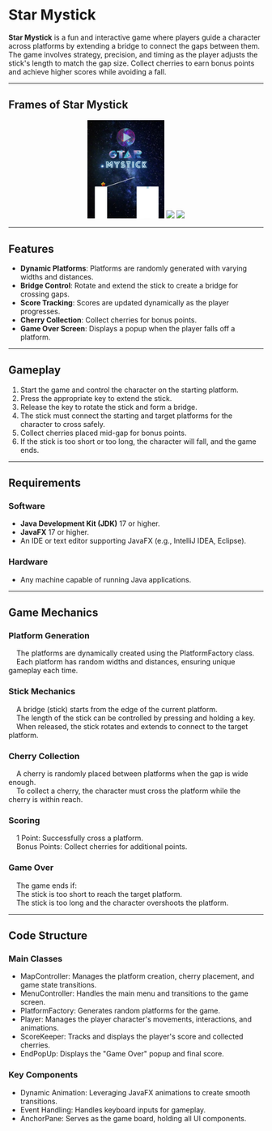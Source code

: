 # Star Mystick
**Star Mystick** is a fun and interactive game where players guide a character across platforms by extending a bridge to connect the gaps between them. The game involves strategy, precision, and timing as the player adjusts the stick's length to match the gap size. Collect cherries to earn bonus points and achieve higher scores while avoiding a fall.

---
## Frames of Star Mystick

<p align="center">
  <img src="homepage.png" width="30%" />
  <img src="mainpage.png" width="30%" />
  <img src="endpage.png" width="30%" />
</p>


---

## Features

- **Dynamic Platforms**: Platforms are randomly generated with varying widths and distances.
- **Bridge Control**: Rotate and extend the stick to create a bridge for crossing gaps.
- **Score Tracking**: Scores are updated dynamically as the player progresses.
- **Cherry Collection**: Collect cherries for bonus points.
- **Game Over Screen**: Displays a popup when the player falls off a platform.

---

## Gameplay

1. Start the game and control the character on the starting platform.
2. Press the appropriate key to extend the stick.
3. Release the key to rotate the stick and form a bridge.
4. The stick must connect the starting and target platforms for the character to cross safely.
5. Collect cherries placed mid-gap for bonus points.
6. If the stick is too short or too long, the character will fall, and the game ends.

---

## Requirements

### Software
- **Java Development Kit (JDK)** 17 or higher.
- **JavaFX** 17 or higher.
- An IDE or text editor supporting JavaFX (e.g., IntelliJ IDEA, Eclipse).

### Hardware
- Any machine capable of running Java applications.

---

## Game Mechanics

### Platform Generation
&nbsp;&nbsp;&nbsp;&nbsp;The platforms are dynamically created using the PlatformFactory class.</br>
&nbsp;&nbsp;&nbsp;&nbsp;Each platform has random widths and distances, ensuring unique gameplay each time.

### Stick Mechanics
&nbsp;&nbsp;&nbsp;&nbsp;A bridge (stick) starts from the edge of the current platform.</br>
&nbsp;&nbsp;&nbsp;&nbsp;The length of the stick can be controlled by pressing and holding a key.</br>
&nbsp;&nbsp;&nbsp;&nbsp;When released, the stick rotates and extends to connect to the target platform.

### Cherry Collection
&nbsp;&nbsp;&nbsp;&nbsp;A cherry is randomly placed between platforms when the gap is wide enough.</br>
&nbsp;&nbsp;&nbsp;&nbsp;To collect a cherry, the character must cross the platform while the cherry is within reach.

### Scoring
&nbsp;&nbsp;&nbsp;&nbsp;1 Point: Successfully cross a platform. </br>
&nbsp;&nbsp;&nbsp;&nbsp;Bonus Points: Collect cherries for additional points.

### Game Over
&nbsp;&nbsp;&nbsp;&nbsp;The game ends if:</br>
&nbsp;&nbsp;&nbsp;&nbsp;The stick is too short to reach the target platform.</br>
&nbsp;&nbsp;&nbsp;&nbsp;The stick is too long and the character overshoots the platform.</br>

---

## Code Structure

### Main Classes
* MapController: Manages the platform creation, cherry placement, and game state transitions.
* MenuController: Handles the main menu and transitions to the game screen.
* PlatformFactory: Generates random platforms for the game.
* Player: Manages the player character's movements, interactions, and animations.
* ScoreKeeper: Tracks and displays the player's score and collected cherries.
* EndPopUp: Displays the "Game Over" popup and final score.
### Key Components
* Dynamic Animation: Leveraging JavaFX animations to create smooth transitions.
* Event Handling: Handles keyboard inputs for gameplay.
* AnchorPane: Serves as the game board, holding all UI components.


